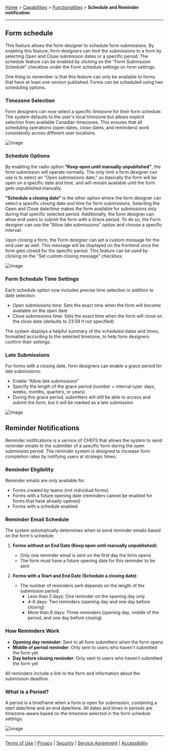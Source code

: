 [Home](index) > [Capabilities](Capabilities) > [Functionalities](Functionalities) > **Schedule and Reminder notification**
***

<!-- 
- [Form schedule](#Form-schedule)
- [Reminder notifications](#Reminder-notifications) -->

## Form schedule 

This feature allows the form designer to schedule form submissions. By enabling this feature, form designers can limit the submissions to a form by selecting Open and Close submission dates or a specific period. The schedule feature can be enabled by clicking on the "Form Submission Schedule" checkbox under the Form schedule settings on form settings.

One thing to remember is that this feature can only be available to forms that have at least one version published. Forms can be scheduled using two scheduling options.

### Timezone Selection

Form designers can now select a specific timezone for their form schedule. The system defaults to the user's local timezone but allows explicit selection from available Canadian timezones. This ensures that all scheduling operations (open dates, close dates, and reminders) work consistently across different user locations.

![image](images/sr1.png)

### Schedule Options

By enabling the radio option **"Keep open until manually unpublished"**, the form submission will operate normally. The only limit a form designer can use is to select an "Open submissions date," so basically the form will be open on a specific date and time, and will remain available until the form gets unpublished manually.

**"Schedule a closing date"** is the other option where the form designer can select a specific closing date and time for form submissions. Selecting the Open and Close date/time makes the form available for submissions only during that specific selected period. Additionally, the form designer can allow end users to submit the form with a Grace period. To do so, the Form designer can use the "Allow late submissions" option and choose a specific interval.

Upon closing a form, the Form designer can set a custom message for the end user as well. This message will be displayed on the frontend once the form gets closed for the specific period. This feature can be used by clicking on the "Set custom closing message" checkbox.

![image](images/sr2.png)

### Form Schedule Time Settings

Each schedule option now includes precise time selection in addition to date selection:
- Open submissions time: Sets the exact time when the form will become available on the open date
- Close submissions time: Sets the exact time when the form will close on the close date (defaults to 23:59 if not specified)

The system displays a helpful summary of the scheduled dates and times, formatted according to the selected timezone, to help form designers confirm their settings.

### Late Submissions

For forms with a closing date, form designers can enable a grace period for late submissions:
- Enable "Allow late submissions" 
- Specify the length of the grace period (number + interval type: days, weeks, months, quarters, or years)
- During this grace period, submitters will still be able to access and submit the form, but it will be marked as a late submission

![image](images/sr3.png)

## Reminder Notifications
<!-- **[Back to top](#top)** -->

Reminder notifications is a service of CHEFS that allows the system to send reminder emails to the submitter of a specific form during the open submission period. The reminder system is designed to increase form completion rates by notifying users at strategic times.

### Reminder Eligibility

Reminder emails are only available for:
- Forms created by teams (not individual forms)
- Forms with a future opening date (reminders cannot be enabled for forms that have already opened)
- Forms with a schedule enabled

### Reminder Email Schedule

The system automatically determines when to send reminder emails based on the form's schedule:

1. **Forms without an End Date (Keep open until manually unpublished)**:
   - Only one reminder email is sent on the first day the form opens
   - The form must have a future opening date for this reminder to be sent

2. **Forms with a Start and End Date (Schedule a closing date)**:
   - The number of reminders sent depends on the length of the submission period:
     - Less than 3 days: One reminder on the opening day only
     - 4-6 days: Two reminders (opening day and one day before closing)
     - More than 6 days: Three reminders (opening day, middle of the period, and one day before closing)

### How Reminders Work

- **Opening day reminder**: Sent to all form submitters when the form opens
- **Middle of period reminder**: Only sent to users who haven't submitted the form yet
- **Day before closing reminder**: Only sent to users who haven't submitted the form yet

All reminders include a link to the form and information about the submission deadline.

### What is a Period?

A period is a timeframe when a form is open for submission, containing a start date/time and an end date/time. All dates and times in periods are timezone-aware based on the timezone selected in the form schedule settings.

![image](images/sr4.png)

<!-- **[Back to top](#top)** -->

***
[Terms of Use](Terms-of-Use) | [Privacy](Privacy) | [Security](Security) | [Service Agreement](Service-Agreement) | [Accessibility](Accessibility)